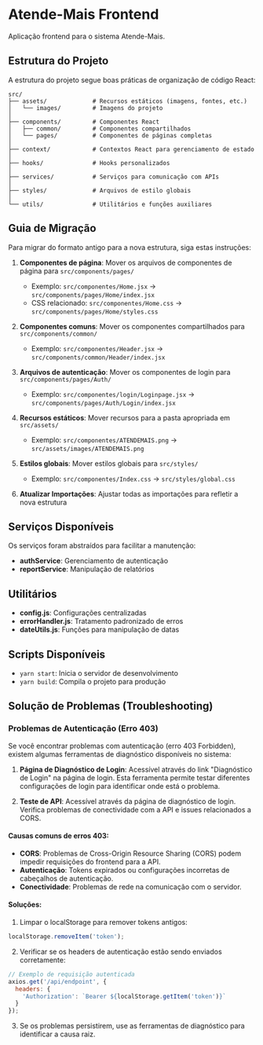 # Atende-Mais Frontend

Aplicação frontend para o sistema Atende-Mais.

## Estrutura do Projeto

A estrutura do projeto segue boas práticas de organização de código React:

```
src/
├── assets/             # Recursos estáticos (imagens, fontes, etc.)
│   └── images/         # Imagens do projeto
│
├── components/         # Componentes React
│   ├── common/         # Componentes compartilhados
│   └── pages/          # Componentes de páginas completas
│
├── context/            # Contextos React para gerenciamento de estado
│
├── hooks/              # Hooks personalizados
│
├── services/           # Serviços para comunicação com APIs
│
├── styles/             # Arquivos de estilo globais
│
└── utils/              # Utilitários e funções auxiliares
```

## Guia de Migração

Para migrar do formato antigo para a nova estrutura, siga estas instruções:

1. **Componentes de página**: Mover os arquivos de componentes de página para `src/components/pages/`
   - Exemplo: `src/componentes/Home.jsx` -> `src/components/pages/Home/index.jsx`
   - CSS relacionado: `src/componentes/Home.css` -> `src/components/pages/Home/styles.css`

2. **Componentes comuns**: Mover os componentes compartilhados para `src/components/common/`
   - Exemplo: `src/componentes/Header.jsx` -> `src/components/common/Header/index.jsx`

3. **Arquivos de autenticação**: Mover os componentes de login para `src/components/pages/Auth/`
   - Exemplo: `src/componentes/login/Loginpage.jsx` -> `src/components/pages/Auth/Login/index.jsx`

4. **Recursos estáticos**: Mover recursos para a pasta apropriada em `src/assets/`
   - Exemplo: `src/componentes/ATENDEMAIS.png` -> `src/assets/images/ATENDEMAIS.png`

5. **Estilos globais**: Mover estilos globais para `src/styles/`
   - Exemplo: `src/componentes/Index.css` -> `src/styles/global.css`

6. **Atualizar Importações**: Ajustar todas as importações para refletir a nova estrutura

## Serviços Disponíveis

Os serviços foram abstraídos para facilitar a manutenção:

- **authService**: Gerenciamento de autenticação
- **reportService**: Manipulação de relatórios

## Utilitários

- **config.js**: Configurações centralizadas
- **errorHandler.js**: Tratamento padronizado de erros
- **dateUtils.js**: Funções para manipulação de datas

## Scripts Disponíveis

- `yarn start`: Inicia o servidor de desenvolvimento
- `yarn build`: Compila o projeto para produção

## Solução de Problemas (Troubleshooting)

### Problemas de Autenticação (Erro 403)

Se você encontrar problemas com autenticação (erro 403 Forbidden), existem algumas ferramentas de diagnóstico disponíveis no sistema:

1. **Página de Diagnóstico de Login**: Acessível através do link "Diagnóstico de Login" na página de login. Esta ferramenta permite testar diferentes configurações de login para identificar onde está o problema.

2. **Teste de API**: Acessível através da página de diagnóstico de login. Verifica problemas de conectividade com a API e issues relacionados a CORS.

#### Causas comuns de erros 403:

- **CORS**: Problemas de Cross-Origin Resource Sharing (CORS) podem impedir requisições do frontend para a API.
- **Autenticação**: Tokens expirados ou configurações incorretas de cabeçalhos de autenticação.
- **Conectividade**: Problemas de rede na comunicação com o servidor.

#### Soluções:

1. Limpar o localStorage para remover tokens antigos:
```javascript
localStorage.removeItem('token');
```

2. Verificar se os headers de autenticação estão sendo enviados corretamente:
```javascript
// Exemplo de requisição autenticada
axios.get('/api/endpoint', {
  headers: {
    'Authorization': `Bearer ${localStorage.getItem('token')}`
  }
});
```

3. Se os problemas persistirem, use as ferramentas de diagnóstico para identificar a causa raiz.
